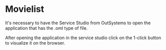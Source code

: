 # Movielist

It's necessary to have the Service Studio from OutSystems to open the application that has the .oml type of file.

After opening the application in the service studio click on the 1-click button to visualize it on the browser.
